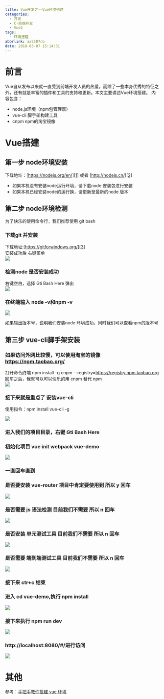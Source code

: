```yaml
---
title: Vue开发之——Vue环境搭建
categories:
  - 开发
  - C-前端开发
  - Vue2
tags:
  - 环境搭建
abbrlink: aa2507cb
date: 2018-03-07 15:14:31
---
```

# 前言 
Vue自从发布以来就一直受到前端开发人员的热爱，而除了一些本身优秀的特征之外，还有就是丰富的插件和工具的支持和更新。本文主要讲述Vue环境搭建。  内容包含：  

- node.js环境（npm包管理器）
- vue-cli 脚手架构建工具
- cnpm npm的淘宝镜像

<!--more-->

# Vue搭建 

## 第一步 node环境安装
下载地址：[https://nodejs.org/en/][1] 或者 [http://nodejs.cn/][2]

- 如果本机没有安装node运行环境，请下载node 安装包进行安装
- 如果本机已经安装node的运行换，请更新至最新的node 版本  

	
## 第二步 node环境检测
为了快乐的使用命令行，我们推荐使用 git bash
### 下载git 并安装
下载地址:[https://gitforwindows.org/][3]  
安装成功后 右键菜单  
![][4]  
### 检测node 是否安装成功
右键空白，选择 Gti Bash Here 弹出  
![][5]    
### 在终端输入 node -v和npm -v 
![][6]  

如果输出版本号，说明我们安装node 环境成功，同时我们可以查看npm的版本号
## 第三步 vue-cli脚手架安装
### 如果访问外网比较慢，可以使用淘宝的镜像 https://npm.taobao.org/
打开命令终端 npm install -g cnpm --registry=https://registry.npm.taobao.org
回车之后，我就可以可以快乐的用 cnpm 替代 npm     
![][7]  
### 接下来就是重点了 安装vue-cli  
使用指令：npm install vue-cli -g  

![][8]  

### 进入我们的项目目录，右键 Gti Bash Here
### 初始化项目 vue init webpack vue-demo
![][9]  
### 一直回车直到
### 是否要安装 vue-router 项目中肯定要使用到 所以 y 回车
![][10] 
### 是否需要 js 语法检测 目前我们不需要 所以 n 回车
![][11]  
### 是否安装 单元测试工具 目前我们不需要 所以 n 回车
![][12]  
### 是否需要 端到端测试工具 目前我们不需要 所以 n 回车
![][13]  
### 接下来 ctr+c 结束
### 进入 cd vue-demo,执行 npm install
![][14]  
### 接下来执行 npm run dev
![][15]  
### http://localhost:8080/#/进行访问
![][16]  
# 其他 
参考：[手把手教你搭建 vue 环境][17]


[1]: https://nodejs.org/en/
[2]: http://nodejs.cn/
[3]: https://gitforwindows.org/
[4]: https://cdn.staticaly.com/gh/PGzxc/CDN/master/blog-vue/vue-git-bash.png
[5]: https://cdn.staticaly.com/gh/PGzxc/CDN/master/blog-vue/vue-git-bash-here.png
[6]: https://cdn.staticaly.com/gh/PGzxc/CDN/master/blog-vue/vue-npm-cmd.png
[7]: https://cdn.staticaly.com/gh/PGzxc/CDN/master/blog-vue/vue-taobao.png
[8]: https://cdn.staticaly.com/gh/PGzxc/CDN/master/blog-vue/vue-cli.png
[9]: https://cdn.staticaly.com/gh/PGzxc/CDN/master/blog-vue/vue-go-demo.png
[10]: https://cdn.staticaly.com/gh/PGzxc/CDN/master/blog-vue/vue-router.png
[11]: https://cdn.staticaly.com/gh/PGzxc/CDN/master/blog-vue/vue-esl.png
[12]: https://cdn.staticaly.com/gh/PGzxc/CDN/master/blog-vue/vue-test.png
[13]: https://cdn.staticaly.com/gh/PGzxc/CDN/master/blog-vue/vue-nightwatch.png
[14]: https://cdn.staticaly.com/gh/PGzxc/CDN/master/blog-vue/vue-npm-install.png
[15]: https://cdn.staticaly.com/gh/PGzxc/CDN/master/blog-vue/vue-run.png
[16]: https://cdn.staticaly.com/gh/PGzxc/CDN/master/blog-vue/vue-effect.png
[17]: https://segmentfault.com/a/1190000008922234
